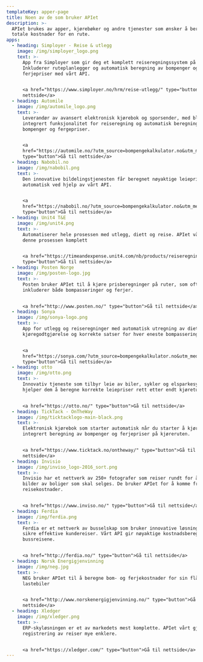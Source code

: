 ```yaml
---
templateKey: apper-page
title: Noen av de som bruker APIet
description: >-
  APIet brukes av apper, kjørebøker og andre tjenester som ønsker å beregne
  totale kostnader for en rute.
apps:
  - heading: Simployer - Reise & utlegg
    image: /img/simployer_logo.png
    text: >-
      App fra Simployer som gir deg et komplett reiseregningssystem på mobil.
      Inkluderer ruteplanlegger og automatisk beregning av bompenger og
      ferjepriser med vårt API. 


      <a href="https://www.simployer.no/hrm/reise-utlegg/" type="button">Gå til
      nettside</a>
  - heading: Automile
    image: /img/automile_logo.png
    text: >-
      Leverandør av avansert elektronisk kjørebok og sporsender, med blant annet
      integrert funksjonalitet for reiseregning og automatisk beregning av
      bompenger og fergepriser.


      <a
      href="https://automile.no/?utm_source=bompengekalkulator.no&utm_medium=apper"
      type="button">Gå til nettside</a>
  - heading: Nabobil.no
    image: /img/nabobil.png
    text: >-
      Den innovative bildelingstjenesten får beregnet nøyaktige leiepriser
      automatisk ved hjelp av vårt API.


      <a
      href="https://nabobil.no/?utm_source=bompengekalkulator.no&utm_medium=about"
      type="button">Gå til nettside</a>
  - heading: Unit4 T&E
    image: /img/unit4.png
    text: >-
      Automatiserer hele prosessen med utlegg, diett og reise. APIet vårt gjør
      denne prosessen komplett


      <a href="https://timeandexpense.unit4.com/nb/products/reiseregninger/"
      type="button">Gå til nettside</a>
  - heading: Posten Norge
    image: /img/posten-logo.jpg
    text: >-
      Posten bruker APIet til å kjøre prisberegninger på ruter, som ofte
      inkluderer både bompasseringer og ferjer.


      <a href="http://www.posten.no/" type="button">Gå til nettside</a>
  - heading: Sonya
    image: /img/sonya-logo.png
    text: >-
      App for utlegg og reiseregninger med automatisk utregning av diett og
      kjøregodtgjørelse og korrekte satser for hver eneste bompassering.


      <a
      href="https://sonya.com/?utm_source=bompengekalkulator.no&utm_medium=about"
      type="button">Gå til nettside</a>
  - heading: otto
    image: /img/otto.png
    text: >-
      Innovativ tjeneste som tilbyr leie av biler, sykler og elsparkesykler. Vi
      hjelper dem å beregne korrekte leiepriser rett etter endt kjøretur.


      <a href="https://otto.no/" type="button">Gå til nettside</a>
  - heading: TickTack - OnTheWay
    image: /img/ticktacklogo-main-black.png
    text: >-
      Elektronisk kjørebok som starter automatisk når du starter å kjøre. Med
      integrert beregning av bompenger og ferjepriser på kjøreruten.


      <a href="https://www.ticktack.no/ontheway/" type="button">Gå til
      nettside</a>
  - heading: Invisio
    image: /img/inviso_logo-2016_sort.png
    text: >-
      Invisio har et nettverk av 250+ fotografer som reiser rundt for å ta
      bilder av boliger som skal selges. De bruker APIet for å komme frem totale
      reisekostnader.


      <a href="https://www.inviso.no/" type="button">Gå til nettside</a>
  - heading: Ferdia
    image: /img/ferdia.png
    text: >-
      Ferdia er et nettverk av busselskap som bruker innovative løsninger for å
      sikre effektive kundereiser. Vårt API gir nøyaktige kostnadsberegning av
      bussreisene.


      <a href="http://ferdia.no/" type="button">Gå til nettside</a>
  - heading: Norsk Energigjenvinning
    image: /img/neg.jpg
    text: >-
      NEG bruker APIet til å beregne bom- og ferjekostnader for sin flåte av
      lastebiler


      <a href="http://www.norskenergigjenvinning.no/" type="button">Gå til
      nettside</a>
  - heading: Xledger
    image: /img/xledger.png
    text: >-
      ERP-skyløsningen er et av markedets mest komplette. APIet vårt gjør
      registrering av reiser mye enklere.


      <a href="https://xledger.com/" type="button">Gå til nettside</a>
---
```


